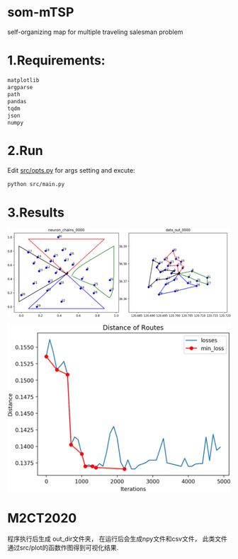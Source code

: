 # som-mTSP
self-organizing map for multiple traveling salesman problem


# 1.Requirements:

```
matplotlib
argparse
path
pandas
tqdm
json
numpy
```

# 2.Run

Edit [src/opts.py](src/opts.py) for args setting and excute:

```bash
python src/main.py
```


# 3.Results

![test](./test.gif)

![](./losses_sum.png)

# M2CT2020

程序执行后生成 out_dir文件夹， 在运行后会生成npy文件和csv文件， 此类文件通过src/plot的函数作图得到可视化结果.